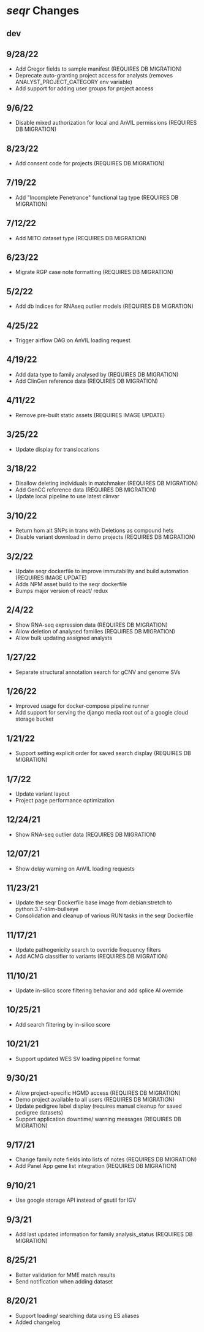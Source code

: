 # _seqr_ Changes

## dev

## 9/28/22
* Add Gregor fields to sample manifest (REQUIRES DB MIGRATION)
* Deprecate auto-granting project access for analysts (removes ANALYST_PROJECT_CATEGORY env variable)
* Add support for adding user groups for project access

## 9/6/22
* Disable mixed authorization for local and AnVIL permissions (REQUIRES DB MIGRATION)

## 8/23/22
* Add consent code for projects (REQUIRES DB MIGRATION)

## 7/19/22
* Add "Incomplete Penetrance" functional tag type (REQUIRES DB MIGRATION)

## 7/12/22
* Add MITO dataset type (REQUIRES DB MIGRATION)

## 6/23/22
* Migrate RGP case note formatting (REQUIRES DB MIGRATION)

## 5/2/22
* Add db indices for RNAseq outlier models (REQUIRES DB MIGRATION)

## 4/25/22
* Trigger airflow DAG on AnVIL loading request

## 4/19/22
* Add data type to family analysed by (REQUIRES DB MIGRATION)
* Add ClinGen reference data (REQUIRES DB MIGRATION)

## 4/11/22
* Remove pre-built static assets (REQUIRES IMAGE UPDATE)

## 3/25/22
* Update display for translocations

## 3/18/22
* Disallow deleting individuals in matchmaker (REQUIRES DB MIGRATION)
* Add GenCC reference data (REQUIRES DB MIGRATION)
* Update local pipeline to use latest clinvar

## 3/10/22
* Return hom alt SNPs in trans with Deletions as compound hets
* Disable variant download in demo projects (REQUIRES DB MIGRATION)

## 3/2/22
* Update seqr dockerfile to improve immutability and build automation (REQUIRES IMAGE UPDATE)
* Adds NPM asset build to the seqr dockerfile
* Bumps major version of react/ redux

## 2/4/22
* Show RNA-seq expression data (REQUIRES DB MIGRATION)
* Allow deletion of analysed families (REQUIRES DB MIGRATION)
* Allow bulk updating assigned analysts

## 1/27/22
* Separate structural annotation search for gCNV and genome SVs

## 1/26/22
* Improved usage for docker-compose pipeline runner
* Add support for serving the django media root out of a google cloud storage bucket

## 1/21/22
* Support setting explicit order for saved search display (REQUIRES DB MIGRATION)

## 1/7/22
* Update variant layout
* Project page performance optimization

## 12/24/21
* Show RNA-seq outlier data (REQUIRES DB MIGRATION)

## 12/07/21
* Show delay warning on AnVIL loading requests

## 11/23/21
* Update the seqr Dockerfile base image from debian:stretch to python:3.7-slim-bullseye
* Consolidation and cleanup of various RUN tasks in the seqr Dockerfile

## 11/17/21
* Update pathogenicity search to override frequency filters
* Add ACMG classifier to variants (REQUIRES DB MIGRATION)

## 11/10/21
* Update in-silico score filtering behavior and add splice AI override

## 10/25/21
* Add search filtering by in-silico score

## 10/21/21
* Support updated WES SV loading pipeline format

## 9/30/21
* Allow project-specific HGMD access (REQUIRES DB MIGRATION)
* Demo project available to all users (REQUIRES DB MIGRATION)
* Update pedigree label display (requires manual cleanup for saved pedigree datasets)
* Support application downtime/ warning messages (REQUIRES DB MIGRATION)

## 9/17/21
* Change family note fields into lists of notes (REQUIRES DB MIGRATION)
* Add Panel App gene list integration (REQUIRES DB MIGRATION)

## 9/10/21
* Use google storage API instead of gsutil for IGV 

## 9/3/21
* Add last updated information for family analysis_status (REQUIRES DB MIGRATION)

## 8/25/21
* Better validation for MME match results
* Send notification when adding dataset

## 8/20/21
* Support loading/ searching data using ES aliases
* Added changelog
